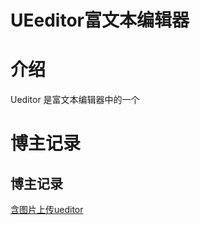 # UEeditor富文本编辑器

# 介绍
Ueditor 是富文本编辑器中的一个



# 博主记录

## 博主记录

[含图片上传ueditor](https://blog.csdn.net/haochuan9421/article/details/81975966)
